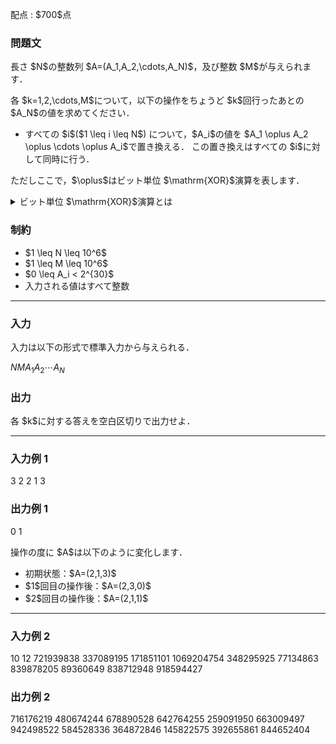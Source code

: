
<div>

<span>

<span>

<p>
配点 : $700$点
</p>

<div>

<section>

### **問題文**

<p>
長さ $N$の整数列 $A=(A_1,A_2,\cdots,A_N)$，及び整数 $M$が与えられます．
</p>

<p>
各 $k=1,2,\cdots,M$について，以下の操作をちょうど $k$回行ったあとの $A_N$の値を求めてください．
</p>

<ul>

<li>
すべての $i$($1 \leq i \leq N$) について，$A_i$の値を $A_1 \oplus A_2 \oplus \cdots \oplus A_i$で置き換える．
この置き換えはすべての $i$に対して同時に行う．
</li>

</ul>

<p>
ただしここで，$\oplus$はビット単位 $\mathrm{XOR}$演算を表します．
</p>

<details>

<summary>
ビット単位 $\mathrm{XOR}$演算とは
    
</summary>

<p>
非負整数 $A, B$のビット単位 $\mathrm{XOR}$、$A \oplus B$は、以下のように定義されます。
        
</p>

<ul>

<li>
$A \oplus B$を二進表記した際の $2^k$($k \geq 0$) の位の数は、$A, B$を二進表記した際の $2^k$の位の数のうち一方のみが $1$であれば $1$、そうでなければ $0$である。
</li>

</ul>
例えば、$3 \oplus 5 = 6$となります (二進表記すると: $011 \oplus 101 = 110$)。

一般に $k$個の整数 $p_1, p_2, p_3, \dots, p_k$のビット単位 $\mathrm{XOR}$は $(\dots ((p_1 \oplus p_2) \oplus p_3) \oplus \dots \oplus p_k)$と定義され、これは $p_1, p_2, p_3, \dots p_k$の順番によらないことが証明できます。  
    
<p>

</p>

</details>

</section>

</div>

<div>

<section>

### **制約**

<ul>

<li>
$1 \leq N \leq 10^6$
</li>

<li>
$1 \leq M \leq 10^6$
</li>

<li>
$0 \leq A_i < 2^{30}$
</li>

<li>
入力される値はすべて整数
</li>

</ul>

</section>

</div>

---

<div>

<div>

<section>

### **入力**

<p>
入力は以下の形式で標準入力から与えられる．
</p>

<div>

$N$$M$$A_1$$A_2$$\cdots$$A_N$
</div>

</section>

</div>

<div>

<section>

### **出力**

<p>
各 $k$に対する答えを空白区切りで出力せよ．
</p>

</section>

</div>

</div>

---

<div>

<section>

### **入力例 1**

<div>

3 2
2 1 3

</div>

</section>

</div>

<div>

<section>

### **出力例 1**

<div>

0 1

</div>

<p>
操作の度に $A$は以下のように変化します．
</p>

<ul>

<li>
初期状態：$A=(2,1,3)$
</li>

<li>
$1$回目の操作後：$A=(2,3,0)$
</li>

<li>
$2$回目の操作後：$A=(2,1,1)$
</li>

</ul>

</section>

</div>

---

<div>

<section>

### **入力例 2**

<div>

10 12
721939838 337089195 171851101 1069204754 348295925 77134863 839878205 89360649 838712948 918594427

</div>

</section>

</div>

<div>

<section>

### **出力例 2**

<div>

716176219 480674244 678890528 642764255 259091950 663009497 942498522 584528336 364872846 145822575 392655861 844652404

</div>

</section>

</div>

</span>

</span>

</div>
